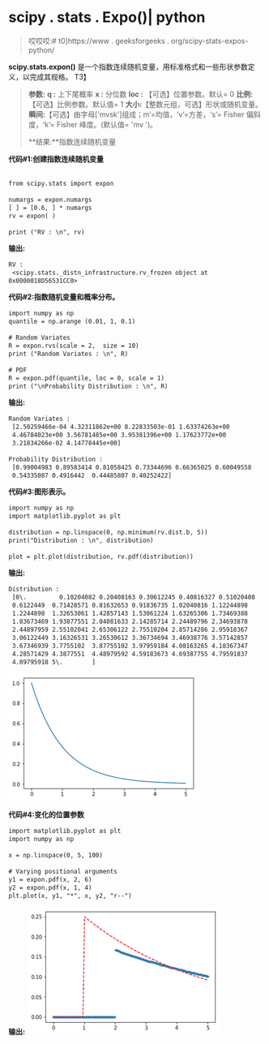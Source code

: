 # scipy . stats . Expo()| python

> 哎哎哎:# t0]https://www . geeksforgeeks . org/scipy-stats-expos-python/

**scipy.stats.expon()** 是一个指数连续随机变量，用标准格式和一些形状参数定义，以完成其规格。
T3】

> **参数:**
> **q :** 上下尾概率
> **x :** 分位数
> **loc :** 【可选】位置参数。默认= 0
> **比例:**【可选】比例参数。默认值= 1
> **大小:**【整数元组，可选】形状或随机变量。
> **瞬间:**【可选】由字母['mvsk']组成；m’=均值，‘v’=方差，‘s’= Fisher 偏斜度，‘k’= Fisher 峰度。(默认值= 'mv ')。
> 
> **结果:**指数连续随机变量

**代码#1:创建指数连续随机变量**

```

from scipy.stats import expon 

numargs = expon.numargs
[ ] = [0.6, ] * numargs
rv = expon( )

print ("RV : \n", rv) 
```

**输出:**

```
RV : 
 <scipy.stats._distn_infrastructure.rv_frozen object at 0x0000018D56531CC0>

```

**代码#2:指数随机变量和概率分布。**

```
import numpy as np
quantile = np.arange (0.01, 1, 0.1)

# Random Variates
R = expon.rvs(scale = 2,  size = 10)
print ("Random Variates : \n", R)

# PDF
R = expon.pdf(quantile, loc = 0, scale = 1)
print ("\nProbability Distribution : \n", R)
```

**输出:**

```
Random Variates : 
 [2.50259466e-04 4.32311862e+00 8.22833503e-01 1.63374263e+00
 4.46784023e+00 3.56781485e+00 3.95381396e+00 1.17623772e+00
 3.21834266e-02 4.14778445e+00]

Probability Distribution : 
 [0.99004983 0.89583414 0.81058425 0.73344696 0.66365025 0.60049558
 0.54335087 0.4916442  0.44485807 0.40252422]

```

**代码#3:图形表示。**

```
import numpy as np
import matplotlib.pyplot as plt

distribution = np.linspace(0, np.minimum(rv.dist.b, 5))
print("Distribution : \n", distribution)

plot = plt.plot(distribution, rv.pdf(distribution))
```

**输出:**

```
Distribution : 
 [0\.         0.10204082 0.20408163 0.30612245 0.40816327 0.51020408
 0.6122449  0.71428571 0.81632653 0.91836735 1.02040816 1.12244898
 1.2244898  1.32653061 1.42857143 1.53061224 1.63265306 1.73469388
 1.83673469 1.93877551 2.04081633 2.14285714 2.24489796 2.34693878
 2.44897959 2.55102041 2.65306122 2.75510204 2.85714286 2.95918367
 3.06122449 3.16326531 3.26530612 3.36734694 3.46938776 3.57142857
 3.67346939 3.7755102  3.87755102 3.97959184 4.08163265 4.18367347
 4.28571429 4.3877551  4.48979592 4.59183673 4.69387755 4.79591837
 4.89795918 5\.        ]
```

![](img/d207e8fb4e1676f49f21b0a28521383b.png)

**代码#4:变化的位置参数**

```
import matplotlib.pyplot as plt
import numpy as np

x = np.linspace(0, 5, 100)

# Varying positional arguments
y1 = expon.pdf(x, 2, 6)
y2 = expon.pdf(x, 1, 4)
plt.plot(x, y1, "*", x, y2, "r--")
```

**输出:**
![](img/99565c9efdd3ba3439599611f5aaae2e.png)